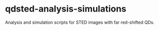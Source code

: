 # qdsted-analysis-simulations
 Analysis and simulation scripts for STED images with far red-shifted QDs.
